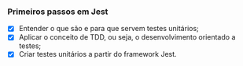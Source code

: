 ### Primeiros passos em Jest

- [x] Entender o que são e para que servem testes unitários;
- [x] Aplicar o conceito de TDD, ou seja, o desenvolvimento orientado a testes;
- [x] Criar testes unitários a partir do framework Jest.